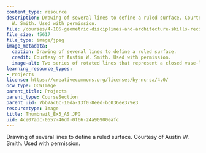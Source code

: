 ```yaml
---
content_type: resource
description: Drawing of several lines to define a ruled surface. Courtesy of Austin
  W. Smith. Used with permission.
file: /courses/4-105-geometric-disciplines-and-architecture-skills-reciprocal-methodologies-fall-2012/4ce07adc055746df0f6624a90900eafc_Thumbnail_Ex5_AS.JPG
file_size: 45617
file_type: image/jpeg
image_metadata:
  caption: Drawing of several lines to define a ruled surface.
  credit: Courtesy of Austin W. Smith. Used with permission.
  image-alt: Two series of rotated lines that represent a closed vase-like figure.
learning_resource_types:
- Projects
license: https://creativecommons.org/licenses/by-nc-sa/4.0/
ocw_type: OCWImage
parent_title: Projects
parent_type: CourseSection
parent_uid: 7bb7ac6c-10da-13f0-8eed-bc036ee379e3
resourcetype: Image
title: Thumbnail_Ex5_AS.JPG
uid: 4ce07adc-0557-46df-0f66-24a90900eafc
---
```

Drawing of several lines to define a ruled surface. Courtesy of Austin W. Smith. Used with permission.